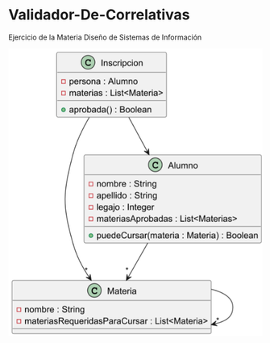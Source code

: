 # Validador-De-Correlativas
Ejercicio de la Materia Diseño de Sistemas de Información

![diagrama](https://github.com/faustorod1/Validador-De-Correlativas/blob/main/Screenshot%202025-03-31%20144032.png)
